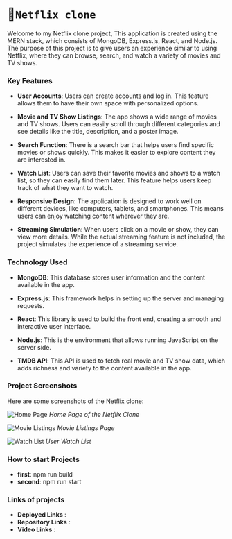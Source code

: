 # 💫`Netflix clone`

Welcome to my Netflix clone project, This application is created using the MERN stack, which consists of MongoDB, Express.js, React, and Node.js. The purpose of this project is to give users an experience similar to using Netflix, where they can browse, search, and watch a variety of movies and TV shows.

### Key Features

- **User Accounts**: Users can create accounts and log in. This feature allows them to have their own space with personalized options.

- **Movie and TV Show Listings**: The app shows a wide range of movies and TV shows. Users can easily scroll through different categories and see details like the title, description, and a poster image.

- **Search Function**: There is a search bar that helps users find specific movies or shows quickly. This makes it easier to explore content they are interested in.

- **Watch List**: Users can save their favorite movies and shows to a watch list, so they can easily find them later. This feature helps users keep track of what they want to watch.

- **Responsive Design**: The application is designed to work well on different devices, like computers, tablets, and smartphones. This means users can enjoy watching content wherever they are.

- **Streaming Simulation**: When users click on a movie or show, they can view more details. While the actual streaming feature is not included, the project simulates the experience of a streaming service.

### Technology Used

- **MongoDB**: This database stores user information and the content available in the app.

- **Express.js**: This framework helps in setting up the server and managing requests.

- **React**: This library is used to build the front end, creating a smooth and interactive user interface.

- **Node.js**: This is the environment that allows running JavaScript on the server side.

- **TMDB API**: This API is used to fetch real movie and TV show data, which adds richness and variety to the content available in the app.


### Project Screenshots

Here are some screenshots of the Netflix clone:

![Home Page]()
*Home Page of the Netflix Clone*

![Movie Listings]()
*Movie Listings Page*

![Watch List]()
*User Watch List*

### How to start Projects

- **first**: npm run build
- **second**: npm run start
### Links of projects
- **Deployed Links**   :    
- **Repository Links** :
- **Video Links**      :

